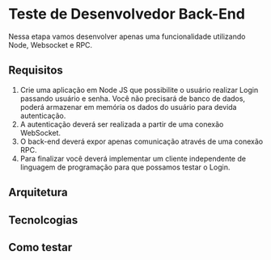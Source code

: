 # Teste de Desenvolvedor Back-End

Nessa etapa vamos desenvolver apenas uma funcionalidade utilizando Node, Websocket e RPC.

## Requisitos

1. Crie uma aplicação em Node JS que possibilite o usuário realizar Login passando usuário e senha. Você não precisará de banco de dados, poderá armazenar em memória os dados do usuário para devida autenticação.
2. A autenticação deverá ser realizada a partir de uma conexão WebSocket.
3. O back-end deverá expor apenas comunicação através de uma conexão RPC.
4. Para finalizar você deverá implementar um cliente independente de linguagem de programação para que possamos testar o Login.

## Arquitetura

## Tecnolcogias

## Como testar

